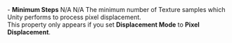 <tr>
<td>- <strong>Minimum Steps</strong></td>
<td>N/A</td>
<td>N/A</td>
<td>The minimum number of Texture samples which Unity performs to process pixel displacement.<br/>This property only appears if you set <strong>Displacement Mode</strong> to <strong>Pixel Displacement</strong>.</td>
</tr>
